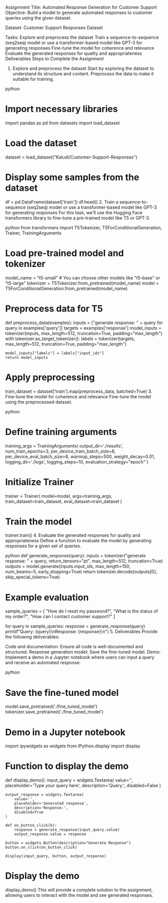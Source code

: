 Assignment Title: Automated Response Generation for Customer Support
Objective:
Build a model to generate automated responses to customer queries using the given dataset.

Dataset:
Customer Support Responses Dataset

Tasks:
Explore and preprocess the dataset
Train a sequence-to-sequence (seq2seq) model or use a transformer-based model like GPT-3 for generating responses
Fine-tune the model for coherence and relevance
Evaluate the generated responses for quality and appropriateness
Deliverables
Steps to Complete the Assignment
1. Explore and preprocess the dataset
Start by exploring the dataset to understand its structure and content. Preprocess the data to make it suitable for training.

python
# Import necessary libraries
import pandas as pd
from datasets import load_dataset

# Load the dataset
dataset = load_dataset("Kaludi/Customer-Support-Responses")

# Display some samples from the dataset
df = pd.DataFrame(dataset['train'])
df.head()
2. Train a sequence-to-sequence (seq2seq) model or use a transformer-based model like GPT-3 for generating responses
For this task, we'll use the Hugging Face transformers library to fine-tune a pre-trained model like T5 or GPT-3.

python
from transformers import T5Tokenizer, T5ForConditionalGeneration, Trainer, TrainingArguments
# Load pre-trained model and tokenizer
model_name = "t5-small"  # You can choose other models like "t5-base" or "t5-large"
tokenizer = T5Tokenizer.from_pretrained(model_name)
model = T5ForConditionalGeneration.from_pretrained(model_name)

# Preprocess data for T5
def preprocess_data(examples):
    inputs = ["generate response: " + query for query in examples['query']]
    targets = examples['response']
    model_inputs = tokenizer(inputs, max_length=512, truncation=True, padding="max_length")
    with tokenizer.as_target_tokenizer():
        labels = tokenizer(targets, max_length=512, truncation=True, padding="max_length")

    model_inputs["labels"] = labels["input_ids"]
    return model_inputs

# Apply preprocessing
train_dataset = dataset['train'].map(preprocess_data, batched=True)
3. Fine-tune the model for coherence and relevance
Fine-tune the model using the preprocessed dataset.

python
# Define training arguments
training_args = TrainingArguments(
    output_dir='./results',
    num_train_epochs=3,
    per_device_train_batch_size=8,
    per_device_eval_batch_size=8,
    warmup_steps=500,
    weight_decay=0.01,
    logging_dir='./logs',
    logging_steps=10,
    evaluation_strategy="epoch"
)

# Initialize Trainer
trainer = Trainer(
    model=model,
    args=training_args,
    train_dataset=train_dataset,
    eval_dataset=train_dataset
)

# Train the model
trainer.train()
4. Evaluate the generated responses for quality and appropriateness
Define a function to evaluate the model by generating responses for a given set of queries.

python
def generate_response(query):
    inputs = tokenizer("generate response: " + query, return_tensors="pt", max_length=512, truncation=True)
    outputs = model.generate(inputs.input_ids, max_length=150, num_beams=5, early_stopping=True)
    return tokenizer.decode(outputs[0], skip_special_tokens=True)

# Example evaluation
sample_queries = [
    "How do I reset my password?",
    "What is the status of my order?",
    "How can I contact customer support?"
]

for query in sample_queries:
    response = generate_response(query)
    print(f"Query: {query}\nResponse: {response}\n")
5. Deliverables
Provide the following deliverables:

Code and documentation: Ensure all code is well-documented and structured.
Response generation model: Save the fine-tuned model.
Demo: Implement a demo in a Jupyter notebook where users can input a query and receive an automated response.

python
# Save the fine-tuned model
model.save_pretrained('./fine_tuned_model')
tokenizer.save_pretrained('./fine_tuned_model')

# Demo in a Jupyter notebook
import ipywidgets as widgets
from IPython.display import display

# Function to display the demo
def display_demo():
    input_query = widgets.Textarea(
        value='',
        placeholder='Type your query here',
        description='Query:',
        disabled=False
    )

    output_response = widgets.Textarea(
        value='',
        placeholder='Generated response',
        description='Response:',
        disabled=True
    )

    def on_button_click(b):
        response = generate_response(input_query.value)
        output_response.value = response

    button = widgets.Button(description="Generate Response")
    button.on_click(on_button_click)

    display(input_query, button, output_response)

# Display the demo
display_demo()
This will provide a complete solution to the assignment, allowing users to interact with the model and see generated responses.
